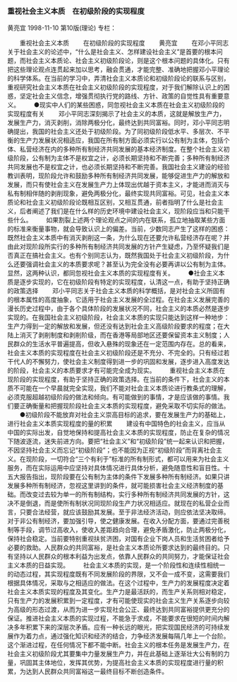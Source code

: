 ### 重视社会主义本质　在初级阶段的实现程度
黄亮宜
1998-11-10
第10版(理论)
专栏：

　　重视社会主义本质
　　在初级阶段的实现程度
　　黄亮宜
　　在邓小平同志关于社会主义的论述中，“什么是社会主义、怎样建设社会主义”是首要的根本问题，而社会主义本质论、社会主义初级阶段论，则是这个根本问题的具体化。只有把这些理论观点连贯起来加以思考，融会贯通，才能完整、准确地把握邓小平理论的科学体系。在当前的学习中，弄清社会主义本质论和初级阶段论的联系与区别，重视研究社会主义本质在社会主义初级阶段的实现程度，对于我们解除认识上的困惑，坚定社会主义信念，增强贯彻执行党的路线、方针、政策的自觉性具有重要意义。
　　●现实中人们的某些困惑，同忽视社会主义本质在社会主义初级阶段的实现程度有关
　　邓小平同志深刻揭示了社会主义的本质，这就是解放生产力，发展生产力，消灭剥削，消除两极分化，最终达到共同富裕。同时，邓小平同志明确提出，我国的社会主义还处于初级阶段。为了同初级阶段低水平、多层次、不平衡的生产力发展状况相适应，我国在所有制方面必须实行以公有制为主体，包括个体、私营经济在内的多种所有制经济共同发展的基本经济制度。在整个社会主义初级阶段，公有制为主体不是权宜之计，必须长期坚持和不断完善；多种所有制经济共同发展也不是权宜之计，也必须长期坚持和不断完善。我国社会主义建设的经验教训表明，现阶段允许和鼓励多种所有制经济共同发展，能够促进生产力的解放和发展，而只有使社会主义在发展生产力上体现出优越于资本主义，才能进而消灭与私有制相伴随的剥削现象，避免两极分化，最终实现共同富裕。可见，社会主义本质论和社会主义初级阶段论既相互区别，又相互贯通，前者指明了什么是社会主义，后者阐述了我们是在什么样的历史环境中建设社会主义，现阶段应当和只能干些什么。
　　如果割裂上述两个理论观点之间的内在联系，孤立地抽取某些方面的标准来衡量事物，就会导致认识上的偏差。当前，少数同志产生了这样的困惑：既然社会主义本质中有消灭剥削这一条，为什么现在还要允许私营经济存在呢？并由此对现阶段所实行的多种所有制经济共同发展的方针产生疑虑，乃至怀疑我们是否真正在搞社会主义。也有个别同志认为，既然我国处于社会主义初级阶段，为什么还要强调社会主义的本质要求呢？甚至认为完全没有必要再讲以公有制为主体。显然，这两种认识，都同忽视社会主义本质的实现程度有关。
　　●社会主义本质是逐步实现的，它在初级阶段有特定的实现程度，认清这一点，有助于坚持正确的政策选择
　　邓小平同志关于社会主义本质的科学概括，是对社会主义所固有的根本属性的高度抽象，它适用于社会主义发展的全过程。在社会主义发展完善的漫长历史过程中，由于各个具体阶段的发展状况不同，社会主义的本质必然是逐步实现的。在我国社会主义初级阶段，社会主义本质的实现只能达到这样一种地步：生产力得到一定的解放和发展，但还没有达到社会主义高级阶段要求的程度；在大陆上消灭了剥削制度和剥削阶级，而在香港等局部地区还要保留资本主义制度；人民群众的生活水平普遍提高，但收入悬殊的现象还在一定范围内存在。总的看来，社会主义本质的实现程度在社会主义初级阶段还是不充分、不完全的。只有经过若干代人的不懈努力，使社会主义制度得到进一步的巩固和发展，逐步进入高度发达的阶段，社会主义的本质要求才有可能完全成为现实。
　　重视社会主义本质在现阶段的实现程度，有助于坚持正确的政策选择。在当前的条件下，社会主义的本质不可能在一个早晨就完全实现，我们不能对社会主义本质论进行教条式的理解，必须克服超越初级阶段的做法和倾向。有可能做到的事情，才是应该做的事情。我们要正确衡量和把握现阶段社会主义本质的实现程度，避免采取不切实际的做法。
　　●初级阶段不能放弃对社会主义崇高目标的追求，要在发展生产力的基础上，进行社会主义本质实现程度的量的积累
　　建设有中国特色的社会主义，应当从中国的实际出发，自觉地保持和提高社会主义本质的实现程度，防止在复杂的情况下随波逐流，迷失前进方向。要把“社会主义”和“初级阶段”统一起来认识和把握，不因坚持社会主义而忘记“初级阶段”；也不能因为正视“初级阶段”而背离社会主义。在现阶段，一切符合“三个有利于”标准的所有制形式，都可以用来为社会主义服务，而在实际运用中应坚持对具体情况进行具体分析，避免随意性和盲目性。十五大报告指出，现阶段要在公有制为主体的条件下发展多种所有制经济。如果只讲发展多种所有制经济，忽视这里讲到的条件，就可能损害社会主义经济制度的基础。而改变过去较为单一的所有制结构，实行多种所有制经济共同发展的方针，这决不是倒退，而是使所有制状况同现阶段生产力状况相适应。就现在的私营企业而言，只要合法经营，就应该鼓励其发展。至于非法经济活动，则应依法坚决取缔。对于非公有制经济，要加强引导，使之健康发展。在收入分配方面，要通过完善税制等手段，调节过高收入，使收入差距趋向合理，避免矛盾激化，防止两极分化，保持社会稳定。当前要特别重视扶贫济困，对国有企业下岗人员和生活贫困者给予必要的救助。人民群众的共同富裕，是社会主义本质论所要求达到的最终目的。只有坚持以人民群众的根本利益为出发点，依靠人民群众的共同努力，才能保证社会主义本质的日益实现。
　　社会主义本质的实现，是一个阶段性和连续性相统一的动态过程，其实现程度既有不同发展阶段的界限，又不会一成不变，这需要我们根据具体情况，采取与之相适应的做法。在这个过程中，生产力的发展程度决定着社会主义本质实现的程度及其变化。生产力是最活跃的，而生产关系则相对稳定，只有生产力的发展积累到一定程度，才有可能使现实的社会主义生产关系逐步向较为高级的形态过渡，从而为进一步实现社会公正、最终达到共同富裕提供更充分的保证。推进社会主义本质的实现过程，不能急于求成，不能要求在很短的时间内解决多年积累下来的深层次矛盾。应有一种长远的眼光，把实现国民经济的可持续发展作为着力点，通过强化知识和经济的结合，力争经济发展每隔几年上一个台阶。这个渐进过程，在任何情况下都不能中断。社会主义的根本任务是发展生产力，在社会主义初级阶段尤其要集中力量发展生产力，并在此基础上逐渐壮大公有制的力量，巩固其主体地位，发挥其优势，为提高社会主义本质的实现程度进行量的积累，为达到人民群众共同富裕这一最终目标不断创造条件。
